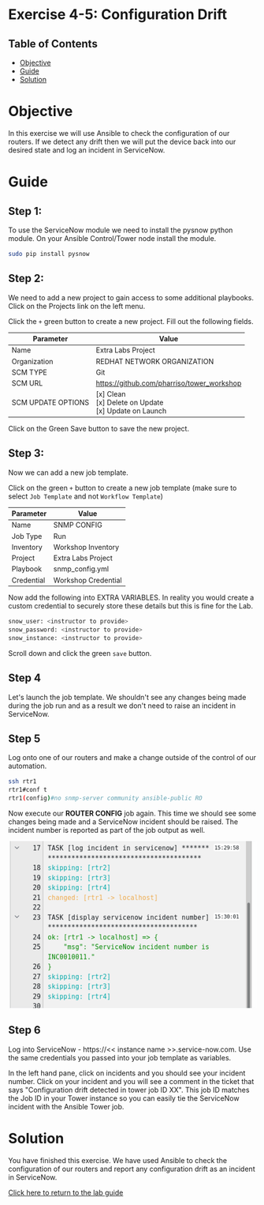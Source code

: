 # Exercise 4-5: Configuration Drift

## Table of Contents

- [Objective](#objective)
- [Guide](#guide)
- [Solution](#solution)

# Objective

In this exercise we will use Ansible to check the configuration of our routers. If we detect any drift then we will put the device back into our desired state and log an incident in ServiceNow.

# Guide

## Step 1:

To use the ServiceNow module we need to install the pysnow python module. On your Ansible Control/Tower node install the module.

```bash
sudo pip install pysnow 
```

## Step 2: 

We need to add a new project to gain access to some additional playbooks. Click on the Projects link on the left menu.

Click the `+` green button to create a new project.  Fill out the following fields.

| Parameter | Value |
|---|---|
| Name  | Extra Labs Project  |
| Organization | REDHAT NETWORK ORGANIZATION |
| SCM TYPE |  Git |
| SCM URL |  https://github.com/pharriso/tower_workshop |
|SCM UPDATE OPTIONS| [x] Clean <br />  [x] Delete on Update<br />  [x] Update on Launch

Click on the Green Save button to save the new project.

## Step 3:

Now we can add a new job template.

Click on the green `+` button to create a new job template (make sure to select `Job Template` and not `Workflow Template`)

| Parameter | Value |
|---|---|
| Name  | SNMP CONFIG  |
|  Job Type |  Run |
|  Inventory |  Workshop Inventory |
|  Project |  Extra Labs Project |
|  Playbook |  snmp_config.yml |
|  Credential |  Workshop Credential |

Now add the following into EXTRA VARIABLES. In reality you would create a custom credential to securely store these details but this is fine for the Lab.
```bash
snow_user: <instructor to provide>
snow_password: <instructor to provide> 
snow_instance: <instructor to provide>
```

Scroll down and click the green `save` button.

## Step 4

Let's launch the job template. We shouldn't see any changes being made during the job run and as a result we don't need to raise an incident in ServiceNow.

## Step 5

Log onto one of our routers and make a change outside of the control of our automation. 

```bash
ssh rtr1
rtr1#conf t
rtr1(config)#no snmp-server community ansible-public RO
```

Now execute our **ROUTER CONFIG** job again. This time we should see some changes being made and a ServiceNow incident should be raised. The incident number is reported as part of the job output as well.

![job_link](images/snow_output.png)

## Step 6

Log into ServiceNow - https://<< instance name >>.service-now.com. Use the same credentials you passed into your job template as variables.

In the left hand pane, click on incidents and you should see your incident number. Click on your incident and you will see a comment in the ticket that says "Configuration drift detected in tower job ID XX". This job ID matches the Job ID in your Tower instance so you can easily tie the ServiceNow incident with the Ansible Tower job.

# Solution
You have finished this exercise. We have used Ansible to check the configuration of our routers and report any configuration drift as an incident in ServiceNow.

[Click here to return to the lab guide](../README.md)
